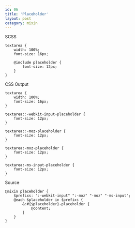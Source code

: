 ```yaml
---
id: 06
title: 'Placeholder'
layout: post
category: mixin
---
```


SCSS

    textarea {
        width: 100%;
        font-size: 16px;

        @include placeholder {
            font-size: 12px;
        }
    }

CSS Output

    textarea {
        width: 100%;
        font-size: 16px;
    }

    textarea::-webkit-input-placeholder {
        font-size: 12px;
    }

    textarea::-moz-placeholder {
        font-size: 12px;
    }

    textarea:-moz-placeholder {
        font-size: 12px;
    }

    textarea:-ms-input-placeholder {
        font-size: 12px;
    }

Source

    @mixin placeholder {
        $prefixs: ":-webkit-input" ":-moz" "-moz" "-ms-input";
        @each $placeholder in $prefixs {
            &:#{$placeholder}-placeholder {
                @content;
            }
        }
    }
